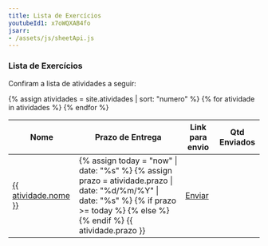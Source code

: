 ```yaml
---
title: Lista de Exercícios
youtubeId1: x7oWQXAB4fo
jsarr:
- /assets/js/sheetApi.js
---
```


### Lista de Exercícios


Confiram a lista de atividades a seguir:

<table>
 <thead>
    <tr>
        <th> Nome </th>
        <th> Prazo de Entrega </th>
        <th> Link para envio </th>
        <th> Qtd Enviados </th>
    </tr>
 </thead>
 <tbody>
{% assign atividades = site.atividades | sort: "numero" %}
{% for atividade in atividades %}
    <tr>
        <td> <a href="{{ atividade.url | relative_url }}" tareget="_blank">{{  atividade.nome }}</a></td>
        <td>
        {% assign today = "now" | date: "%s" %} 
        {% assign prazo = atividade.prazo | date: "%d/%m/%Y" | date: "%s" %}
        {% if prazo >= today %}
        <span class="label label-green">
        {% else %}
         <span class="label label-red">
        {% endif %}
        {{ atividade.prazo }}</span></td>
        <td> <a href="{{ atividade.link}}" class="btn">Enviar</a></td>
        <td> <span id="pp{{ atividade.numero }}"></span> </td>
    </tr>
{% endfor %}
  </tbody>
</table>

